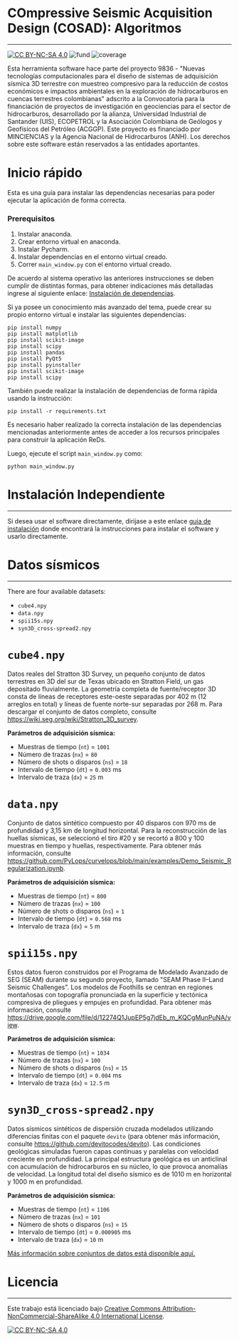 # COmpressive Seismic Acquisition Design (COSAD): Algoritmos

---

[![CC BY-NC-SA 4.0][cc-by-nc-sa-shield]][cc-by-nc-sa]
![fund](https://img.shields.io/badge/Fundby-Minciencias--ANH-red)
![coverage](https://img.shields.io/badge/status-40%25-yellowgreen)

Esta herramienta software hace parte del proyecto 9836 - "Nuevas tecnologías computacionales para el diseño de sistemas de adquisición sísmica 3D terrestre con muestreo compresivo para la reducción de costos económicos e impactos ambientales en la exploración de hidrocarburos en cuencas terrestres colombianas" adscrito a la Convocatoria para la financiación de proyectos de investigación en geociencias para el sector de hidrocarburos, desarrollado por la alianza, Universidad Industrial de Santander (UIS), ECOPETROL y la Asociación Colombiana de Geólogos y Geofísicos del Petróleo (ACGGP). Este proyecto es financiado por MINCIENCIAS y la Agencia Nacional de Hidrocarburos (ANH). Los derechos sobre este software están reservados a las entidades aportantes.

# **Inicio rápido**

Esta es una guía para instalar las dependencias necesarias para poder ejecutar la aplicación de forma correcta.

### **Prerequisitos**

1. Instalar anaconda.
2. Crear entorno virtual en anaconda. 
3. Instalar Pycharm.
4. Instalar dependencias en el entorno virtual creado.
5. Correr `main_window.py` con el entorno virtual creado.

De acuerdo al sistema operativo las anteriores instrucciones se deben cumplir de distintas formas, para obtener indicaciones más detalladas ingrese al siguiente enlace: [Instalación de dependencias](https://github.com/carlosh93/9836_seismic_project/wiki/I.-Manual-de-Instalación-Aplicación-ReDs,-Modo-Desarrolador).

Si ya posee un conocimiento más avanzado del tema, puede crear su propio entorno virtual e instalar las siguientes dependencias:

```
pip install numpy
pip install matplotlib
pip install scikit-image
pip install scipy
pip install pandas
pip install PyQt5
pip install pyinstaller
pip install scikit-image
pip install scipy
```

También puede realizar la instalación de dependencias de forma rápida usando la instrucción:

```
pip install -r requirements.txt
```

Es necesario haber realizado la correcta instalación de las dependencias mencionadas anteriormente antes de acceder a los recursos principales para construir la aplicación ReDs.

Luego, ejecute el script `main_window.py` como:

`python main_window.py`

# Instalación Independiente

---

Si desea usar el software directamente, dirijase a este enlace [guia de instalación](https://github.com/carlosh93/9836_seismic_project/wiki/III.-Versi%C3%B3n-Ejecutable-ReDs-(Release),-Modo-Usuario-Final) donde encontrará la instrucciones para instalar el software y usarlo directamente.

# **Datos sísmicos**

---

There are four available datasets:

* `cube4.npy`
* `data.npy`
* `spii15s.npy`
* `syn3D_cross-spread2.npy`

# **`cube4.npy`**
Datos reales del Stratton 3D Survey, un pequeño conjunto de datos terrestres en 3D del sur de Texas ubicado en Stratton Field, un gas depositado fluvialmente. La geometría completa de fuente/receptor 3D consta de líneas de receptores este-oeste separadas por 402 m (12 arreglos en total) y líneas de fuente norte-sur separadas por 268 m. Para descargar el conjunto de datos completo, consulte https://wiki.seg.org/wiki/Stratton_3D_survey.

**Parámetros de adquisición sísmica:**

* Muestras de tiempo (`nt`) = `1001`
* Número de trazas (`nx`) = `80`
* Número de shots o disparos (`ns`) = `18`
* Intervalo de tiempo (`dt`) = `0.003` ms
* Intervalo de traza (`dx`) = `25` m

# **`data.npy`**
Conjunto de datos sintético compuesto por 40 disparos con 970 ms de profundidad y 3,15 km de longitud horizontal. Para la reconstrucción de las huellas sísmicas, se seleccionó el tiro #20 y se recortó a 800 y 100 muestras en tiempo y huellas, respectivamente. Para obtener más información, consulte https://github.com/PyLops/curvelops/blob/main/examples/Demo_Seismic_Regularization.ipynb.

**Parámetros de adquisición sísmica:**

* Muestras de tiempo (`nt`) = `800`
* Número de trazas (`nx`) = `100`
* Número de shots o disparos (`ns`) = `1`
* Intervalo de tiempo (`dt`) = `0.568` ms
* Intervalo de traza (`dx`) = `5` m

# **`spii15s.npy`**
Estos datos fueron construidos por el Programa de Modelado Avanzado de SEG (SEAM) durante su segundo proyecto, llamado "SEAM Phase II–Land Seismic Challenges". Los modelos de Foothills se centran en regiones montañosas con topografía pronunciada en la superficie y tectónica compresiva de pliegues y empujes en profundidad. Para obtener más información, consulte https://drive.google.com/file/d/12274Q1JupEP5g7jdEb_m_KQCgMunPuNA/view.

**Parámetros de adquisición sísmica:**

* Muestras de tiempo (`nt`) = `1034`
* Número de trazas (`nx`) = `100`
* Número de shots o disparos (`ns`) = `15`
* Intervalo de tiempo (`dt`) = `0.004` ms
* Intervalo de traza (`dx`) = `12.5` m

# **`syn3D_cross-spread2.npy`**
Datos sísmicos sintéticos de dispersión cruzada modelados utilizando diferencias finitas con el paquete `devito` (para obtener más información, consulte https://github.com/devitocodes/devito). Las condiciones geológicas simuladas fueron capas continuas y paralelas con velocidad creciente en profundidad. La principal estructura geológica es un anticlinal con acumulación de hidrocarburos en su núcleo, lo que provoca anomalías de velocidad. La longitud total del diseño sísmico es de 1010 m en horizontal y 1000 m en profundidad.

**Parámetros de adquisición sísmica:**

* Muestras de tiempo (`nt`) = `1106`
* Número de trazas (`nx`) = `101`
* Número de shots o disparos (`ns`) = `15`
* Intervalo de tiempo (`dt`) = `0.000905` ms
* Intervalo de traza (`dx`) = `10` m

[Más información sobre conjuntos de datos está disponible aquí.](https://github.com/carlosh93/9836_seismic_project/blob/652f805a3acf3176a32dbd4966bedbb70ef9545a/data/README.md)

<!--# Survey Binning acquisition

---

Summary scripts fold calculation, offset diagrams and other acquisition parameter needed in survey layout. @Claudia and @Paul

# Reconstruction algorithms

---

Summary - algorithms. All needed documentation, including references and so on. @Bacca,@Karen, @Kareth


Summary about the GUI, screenshots, and some breif description @Hinojosa-->

# Licencia

---

Este trabajo está licenciado bajo
[Creative Commons Attribution-NonCommercial-ShareAlike 4.0 International License][cc-by-nc-sa].

[![CC BY-NC-SA 4.0][cc-by-nc-sa-image]][cc-by-nc-sa]

[cc-by-nc-sa]: http://creativecommons.org/licenses/by-nc-sa/4.0/
[cc-by-nc-sa-image]: https://licensebuttons.net/l/by-nc-sa/4.0/88x31.png
[cc-by-nc-sa-shield]: https://img.shields.io/badge/License-CC%20BY--NC--SA%204.0-lightgrey.svg
